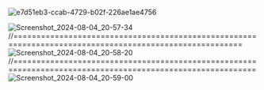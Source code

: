 
![e7d51eb3-ccab-4729-b02f-226ae1ae4756](https://github.com/user-attachments/assets/2181b8ed-e2ad-4866-ae98-fdd7e6038115)

![Screenshot_2024-08-04_20-57-34](https://github.com/user-attachments/assets/b63600c4-f8f0-404d-afa9-745b5d09c111)
//========================================================================================================
![Screenshot_2024-08-04_20-58-20](https://github.com/user-attachments/assets/051b7682-a268-4bd9-9447-efd601a97db7)
//===========================================================================================================
![Screenshot_2024-08-04_20-59-00](https://github.com/user-attachments/assets/8a60c006-35f7-4a3a-8091-187994e00275)
